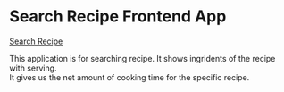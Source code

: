 # Search Recipe Frontend App 

[Search Recipe](https://badalvashishtha.github.io/Search-Recipe/)

This application is for searching recipe. It shows ingridents of the recipe with serving.  
It gives us the net amount of cooking time for the specific recipe.
